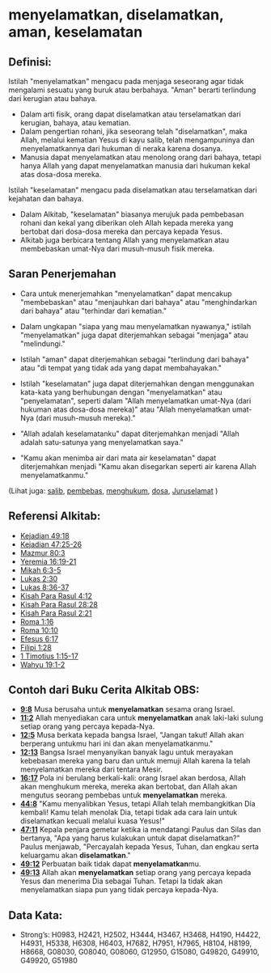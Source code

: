 # menyelamatkan, diselamatkan, aman, keselamatan

## Definisi:

Istilah "menyelamatkan" mengacu pada menjaga seseorang agar tidak mengalami sesuatu yang buruk atau berbahaya. "Aman" berarti terlindung dari kerugian atau bahaya.

*   Dalam arti fisik, orang dapat diselamatkan atau terselamatkan dari kerugian, bahaya, atau kematian.
*   Dalam pengertian rohani, jika seseorang telah "diselamatkan", maka Allah, melalui kematian Yesus di kayu salib, telah mengampuninya dan menyelamatkannya dari hukuman di neraka karena dosanya.
*   Manusia dapat menyelamatkan atau menolong orang dari bahaya, tetapi hanya Allah yang dapat menyelamatkan manusia dari hukuman kekal atas dosa-dosa mereka.

Istilah "keselamatan" mengacu pada diselamatkan atau terselamatkan dari kejahatan dan bahaya.

*   Dalam Alkitab, "keselamatan" biasanya merujuk pada pembebasan rohani dan kekal yang diberikan oleh Allah kepada mereka yang bertobat dari dosa-dosa mereka dan percaya kepada Yesus.
*   Alkitab juga berbicara tentang Allah yang menyelamatkan atau membebaskan umat-Nya dari musuh-musuh fisik mereka.

## Saran Penerjemahan

*   Cara untuk menerjemahkan "menyelamatkan" dapat mencakup "membebaskan" atau "menjauhkan dari bahaya" atau "menghindarkan dari bahaya" atau "terhindar dari kematian."
    
*   Dalam ungkapan "siapa yang mau menyelamatkan nyawanya," istilah "menyelamatkan" juga dapat diterjemahkan sebagai "menjaga" atau "melindungi."
    
*   Istilah "aman" dapat diterjemahkan sebagai "terlindung dari bahaya" atau "di tempat yang tidak ada yang dapat membahayakan."
    
*   Istilah "keselamatan" juga dapat diterjemahkan dengan menggunakan kata-kata yang berhubungan dengan "menyelamatkan" atau "penyelamatan", seperti dalam "Allah menyelamatkan umat-Nya (dari hukuman atas dosa-dosa mereka)" atau "Allah menyelamatkan umat-Nya (dari musuh-musuh mereka)."
    
*   "Allah adalah keselamatanku" dapat diterjemahkan menjadi "Allah adalah satu-satunya yang menyelamatkan saya."
    
*   "Kamu akan menimba air dari mata air keselamatan" dapat diterjemahkan menjadi "Kamu akan disegarkan seperti air karena Allah menyelamatkanmu."
    

(Lihat juga: [salib](../kt/cross.md), [pembebas](../other/deliverer.md), [menghukum](../other/punish.md), [dosa](../kt/sin.md), [Juruselamat](../kt/savior.md) )

## Referensi Alkitab:

*   [Kejadian 49:18](rc://en/tn/help/gen/49/18)
*   [Kejadian 47:25-26](rc://en/tn/help/gen/47/25)
*   [Mazmur 80:3](rc://en/tn/help/psa/080/03)
*   [Yeremia 16:19-21](rc://en/tn/help/jer/16/19)
*   [Mikah 6:3-5](rc://en/tn/help/mic/06/03)
*   [Lukas 2:30](rc://en/tn/help/luk/02/30)
*   [Lukas 8:36-37](rc://en/tn/help/luk/08/36)
*   [Kisah Para Rasul 4:12](rc://en/tn/help/act/04/12)
*   [Kisah Para Rasul 28:28](rc://en/tn/help/act/28/28)
*   [Kisah Para Rasul 2:21](rc://en/tn/help/act/02/21)
*   [Roma 1:16](rc://en/tn/help/rom/01/16)
*   [Roma 10:10](rc://en/tn/help/rom/10/10)
*   [Efesus 6:17](rc://en/tn/help/eph/06/17)
*   [Filipi 1:28](rc://en/tn/help/php/01/28)
*   [1 Timotius 1:15-17](rc://en/tn/help/1ti/01/15)
*   [Wahyu 19:1-2](rc://en/tn/help/rev/19/01)

## Contoh dari Buku Cerita Alkitab OBS:

*   **[9:8](rc://en/tn/help/obs/09/08)** Musa berusaha untuk **menyelamatkan** sesama orang Israel.
*   **[11:2](rc://en/tn/help/obs/11/02)** Allah menyediakan cara untuk **menyelamatkan** anak laki-laki sulung setiap orang yang percaya kepada-Nya.
*   **[12:5](rc://en/tn/help/obs/12/05)** Musa berkata kepada bangsa Israel, "Jangan takut! Allah akan berperang untukmu hari ini dan akan menyelamatkanmu."
*   **[12:13](rc://en/tn/help/obs/12/13)** Bangsa Israel menyanyikan banyak lagu untuk merayakan kebebasan mereka yang baru dan untuk memuji Allah karena Ia telah menyelamatkan mereka dari tentara Mesir.
*   **[16:17](rc://en/tn/help/obs/16/17)** Pola ini berulang berkali-kali: orang Israel akan berdosa, Allah akan menghukum mereka, mereka akan bertobat, dan Allah akan mengutus seorang pembebas untuk **menyelamatkan** mereka.
*   **[44:8](rc://en/tn/help/obs/44/08)** "Kamu menyalibkan Yesus, tetapi Allah telah membangkitkan Dia kembali! Kamu telah menolak Dia, tetapi tidak ada cara lain untuk diselamatkan kecuali melalui kuasa Yesus!"
*   **[47:11](rc://en/tn/help/obs/47/11)** Kepala penjara gemetar ketika ia mendatangi Paulus dan Silas dan bertanya, "Apa yang harus kulakukan untuk dapat diselamatkan?" Paulus menjawab, "Percayalah kepada Yesus, Tuhan, dan engkau serta keluargamu akan **diselamatkan**."
*   **[49:12](rc://en/tn/help/obs/49/12)** Perbuatan baik tidak dapat **menyelamatkan**mu.
*   **[49:13](rc://en/tn/help/obs/49/13)** Allah akan **menyelamatkan** setiap orang yang percaya kepada Yesus dan menerima Dia sebagai Tuhan. Tetapi Ia tidak akan menyelamatkan siapa pun yang tidak percaya kepada-Nya.

## Data Kata:

*   Strong’s: H0983, H2421, H2502, H3444, H3467, H3468, H4190, H4422, H4931, H5338, H6308, H6403, H7682, H7951, H7965, H8104, H8199, H8668, G08030, G08040, G08060, G12950, G15080, G49820, G49910, G49920, G51980